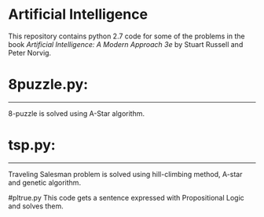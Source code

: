 # Artificial Intelligence
This repository contains python 2.7 code for some of the problems in the book *Artificial Intelligence: A Modern Approach 3e* by Stuart Russell and Peter Norvig.


# 8puzzle.py:
***
8-puzzle is solved using A-Star algorithm.

# tsp.py:
***
Traveling Salesman problem is solved using hill-climbing method, A-star and genetic algorithm.

#pltrue.py
This code gets a sentence expressed with Propositional Logic and solves them.
